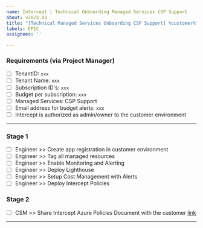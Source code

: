 ```yaml
---
name: Intercept | Technical Onboarding Managed Services CSP Support
about: v2023.03
title: "[Technical Managed Services Onboarding CSP Support] %customer%"
labels: EPIC
assignees: ''

---
```


### Requirements (via Project Manager)

- [ ] TenantID: `xxx`
- [ ] Tenant Name: `xxx`
- [ ] Subscription ID's: `xxx`
- [ ] Budget per subscription: `xxx`
- [ ] Managed Services: CSP Support
- [ ] Email address for budget alerts: `xxx`
- [ ] Intercept is authorized as admin/owner to the customer environment

---

### Stage 1
   - [ ] Engineer >> Create app registration in customer environment
   - [ ] Engineer >> Tag all managed resources
   - [ ] Engineer >> Enable Monitoring and Alerting
   - [ ] Engineer >> Deploy Lighthouse
   - [ ] Engineer >> Setup Cost Management with Alerts
   - [ ] Engineer >> Deploy Intercept Policies

### Stage 2
   - [ ] CSM >> Share Intercept Azure Policies Document with the customer [link](https://interceptbv.sharepoint.com/:b:/g/huisstijl/EXqm2fOSCqRKhoJ77mRBkAwBJif38vsmFqv4Ef2jhvAltA?e=Mmq0hS)




---
[^1]: [Work breakdown | word template](https://interceptbv.sharepoint.com/:w:/g/huisstijl/EWrkRNRL6NFKt8LQFZ4yRwQBDo-Hiz7fhIHOzKA3uXhdKg?e=gf2gaV)
[^2]: [TOPdesk](https://intercept.topdesk.net)
[^4]: [Manageable Resource Sheet](https://github.com/InterceptBV/ms-generic-scripts/blob/main/Script-GenerateManagebleResourcesList/GenerateResourceListExcel.ps1)
[^5]: [Intercept | Portal](https://management.intercept.cloud/)
[^6]: [Intercept | SLA Folder](https://interceptbv.sharepoint.com/:f:/g/intercept/EgpCUNw-g7hPrFyWBE9hWJkBzXRjo0Nc8uC3oBusLeufCw)
[^7]: [Intercept | PasswordState](https://pws.intercept.nl)
